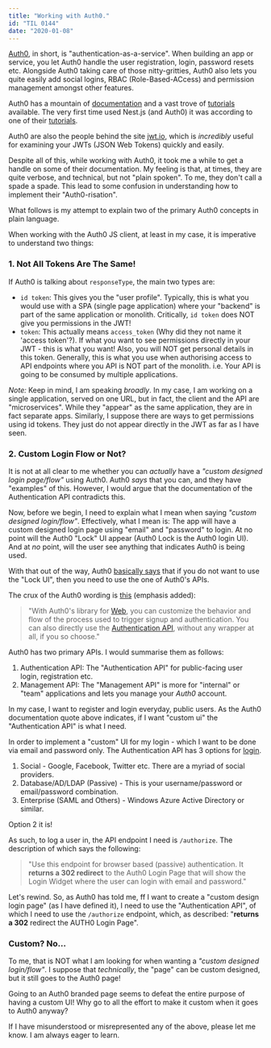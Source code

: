```yaml
---
title: "Working with Auth0."
id: "TIL 0144"
date: "2020-01-08"
---
```


[Auth0](https://auth0.com/), in short, is "authentication-as-a-service". When building an app or service, you let Auth0 handle the user registration, login, password resets etc. Alongside Auth0 taking care of those nitty-gritties, Auth0 also lets you quite easily add social logins, RBAC (Role-Based-ACcess) and permission management amongst other features. 

Auth0 has a mountain of [documentation](https://auth0.com/docs) and a vast trove of [tutorials](https://auth0.com/blog/) available. The very first time used Nest.js (and Auth0) it was according to one of their [tutorials](https://auth0.com/blog/full-stack-typescript-apps-part-1-developing-backend-apis-with-nestjs/). 

Auth0 are also the people behind the site [jwt.io](https://jwt.io/), which is *incredibly* useful for examining your JWTs (JSON Web Tokens) quickly and easily. 

Despite all of this, while working with Auth0, it took me a while to get a handle on some of their documentation. My feeling is that, at times, they are quite verbose, and technical, but not "plain spoken". To me, they don't call a spade a spade. This lead to some confusion in understanding how to implement their "Auth0-risation". 

What follows is my attempt to explain two of the primary Auth0 concepts in plain language. 

When working with the Auth0 JS client, at least in my case, it is imperative to understand two things: 

### 1. Not All Tokens Are The Same!

If Auth0 is talking about `responseType`, the main two types are: 

* `id token`: This gives you the "user profile". Typically, this is what you would use with a SPA (single page application) where your "backend" is part of the same application or monolith. Critically, `id token` does NOT give you permissions in the JWT! 
* `token`: This actually means `access_token` (Why did they not name it 'access token'?). If what you want to see permissions directly in your JWT - this is what you want! Also, you will NOT get personal details in this token. Generally, this is what you use when authorising access to API endpoints where you API is NOT part of the monolith. i.e. Your API is going to be consumed by multiple applications. 

*Note:* Keep in mind, I am speaking *broadly*. In my case, I am working on a single application, served on one URL, but in fact, the client and the API are "microservices". While they "appear" as the same application, they are in fact separate apps. Similarly, I suppose there are ways to get permissions using id tokens. They just do not appear directly in the JWT as far as I have seen.  

### 2. Custom Login Flow or Not?

It is not at all clear to me whether you can *actually* have a *"custom designed login page/flow"* using Auth0. Auth0 *says* that you can, and they have "examples" of this. However, I would argue that the documentation of the Authentication API contradicts this. 

Now, before we begin, I need to explain what I mean when saying *"custom designed login/flow"*. Effectively, what I mean is: The app will have a custom designed login page using "email" and "password" to login. At no point will the Auth0 "Lock" UI appear (Auth0 Lock is the Auth0 login UI). And at *no* point, will the user see anything that indicates Auth0 is being used. 


With that out of the way, Auth0 [basically says](https://auth0.com/docs/libraries/when-to-use-lock#when-to-implement-lock-vs-a-custom-ui) that if you do not want to use the "Lock UI", then you need to use the one of Auth0's APIs. 

The crux of the Auth0 wording is [this]("https://auth0.com/docs/libraries/when-to-use-lock#custom-user-interface) (emphasis added): 

> "With Auth0's library for [Web](https://auth0.com/docs/libraries/auth0js), you can customize the behavior and flow of the process used to trigger signup and authentication. You can also directly use the [Authentication API](https://auth0.com/docs/auth-api), without any wrapper at all, if you so choose."

Auth0 has two primary APIs. I would summarise them as follows: 

1. Authentication API: The "Authentication API" for public-facing user login, registration etc.
2. Management API: The "Management API" is more for "internal" or "team" applications and lets you manage your *Auth0* account. 

In my case, I want to register and login everyday, public users. As the Auth0 documentation quote above indicates, if I want "custom ui" the "Authentication API" is what I need. 

In order to implement a "custom" UI for my login - which I want to be done via email and password only. The Authentication API has 3 options for [login](https://auth0.com/docs/api/authentication#login). 

1. Social - Google, Facebook, Twitter etc. There are a myriad of social providers. 
2. Database/AD/LDAP (Passive) - This is your username/password or email/password combination. 
3. Enterprise (SAML and Others) - Windows Azure Active Directory or similar. 

Option 2 it is! 

As such, to log a user in, the API endpoint I need is `/authorize`. The description of which says the following: 

> "Use this endpoint for browser based (passive) authentication. It **returns a 302 redirect** to the Auth0 Login Page that will show the Login Widget where the user can login with email and password."

Let's rewind. So, as Auth0 has told me, ff I want to create a "custom design login page" (as I have defined it), I need to use the "Authentication API", of which I need to use the `/authorize` endpoint, which, as described: "**returns a 302** redirect the AUTH0 Login Page". 

### Custom? No...

To me, that is NOT what I am looking for when wanting a *"custom designed login/flow"*. I suppose that *technically*, the "page" can be custom designed, but it still goes to the Auth0 page! 

Going to an Auth0 branded page seems to defeat the entire purpose of having a custom UI! Why go to all the effort to make it custom when it goes to Auth0 anyway? 

If I have misunderstood or misrepresented any of the above, please let me know. I am always eager to learn.  